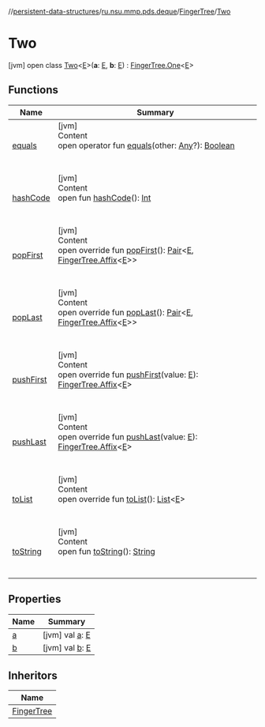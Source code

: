 //[persistent-data-structures](../../../index.md)/[ru.nsu.mmp.pds.deque](../../index.md)/[FingerTree](../index.md)/[Two](index.md)



# Two  
 [jvm] open class [Two](index.md)<[E](index.md)>(**a**: [E](index.md), **b**: [E](index.md)) : [FingerTree.One](../-one/index.md)<[E](index.md)>    


## Functions  
  
|  Name|  Summary| 
|---|---|
| <a name="kotlin/Any/equals/#kotlin.Any?/PointingToDeclaration/"></a>[equals](../../../ru.nsu.mmp.pds.map/-persistent-tree-map/-entry/index.md#%5Bkotlin%2FAny%2Fequals%2F%23kotlin.Any%3F%2FPointingToDeclaration%2F%5D%2FFunctions%2F-909442693)| <a name="kotlin/Any/equals/#kotlin.Any?/PointingToDeclaration/"></a>[jvm]  <br>Content  <br>open operator fun [equals](../../../ru.nsu.mmp.pds.map/-persistent-tree-map/-entry/index.md#%5Bkotlin%2FAny%2Fequals%2F%23kotlin.Any%3F%2FPointingToDeclaration%2F%5D%2FFunctions%2F-909442693)(other: [Any](https://kotlinlang.org/api/latest/jvm/stdlib/kotlin/-any/index.html)?): [Boolean](https://kotlinlang.org/api/latest/jvm/stdlib/kotlin/-boolean/index.html)  <br><br><br>
| <a name="kotlin/Any/hashCode/#/PointingToDeclaration/"></a>[hashCode](../../../ru.nsu.mmp.pds.map/-persistent-tree-map/-entry/index.md#%5Bkotlin%2FAny%2FhashCode%2F%23%2FPointingToDeclaration%2F%5D%2FFunctions%2F-909442693)| <a name="kotlin/Any/hashCode/#/PointingToDeclaration/"></a>[jvm]  <br>Content  <br>open fun [hashCode](../../../ru.nsu.mmp.pds.map/-persistent-tree-map/-entry/index.md#%5Bkotlin%2FAny%2FhashCode%2F%23%2FPointingToDeclaration%2F%5D%2FFunctions%2F-909442693)(): [Int](https://kotlinlang.org/api/latest/jvm/stdlib/kotlin/-int/index.html)  <br><br><br>
| <a name="ru.nsu.mmp.pds.deque/FingerTree.Two/popFirst/#/PointingToDeclaration/"></a>[popFirst](pop-first.md)| <a name="ru.nsu.mmp.pds.deque/FingerTree.Two/popFirst/#/PointingToDeclaration/"></a>[jvm]  <br>Content  <br>open override fun [popFirst](pop-first.md)(): [Pair](https://kotlinlang.org/api/latest/jvm/stdlib/kotlin/-pair/index.html)<[E](index.md), [FingerTree.Affix](../-affix/index.md)<[E](index.md)>>  <br><br><br>
| <a name="ru.nsu.mmp.pds.deque/FingerTree.Two/popLast/#/PointingToDeclaration/"></a>[popLast](pop-last.md)| <a name="ru.nsu.mmp.pds.deque/FingerTree.Two/popLast/#/PointingToDeclaration/"></a>[jvm]  <br>Content  <br>open override fun [popLast](pop-last.md)(): [Pair](https://kotlinlang.org/api/latest/jvm/stdlib/kotlin/-pair/index.html)<[E](index.md), [FingerTree.Affix](../-affix/index.md)<[E](index.md)>>  <br><br><br>
| <a name="ru.nsu.mmp.pds.deque/FingerTree.Two/pushFirst/#TypeParam(bounds=[kotlin.Any?])/PointingToDeclaration/"></a>[pushFirst](push-first.md)| <a name="ru.nsu.mmp.pds.deque/FingerTree.Two/pushFirst/#TypeParam(bounds=[kotlin.Any?])/PointingToDeclaration/"></a>[jvm]  <br>Content  <br>open override fun [pushFirst](push-first.md)(value: [E](index.md)): [FingerTree.Affix](../-affix/index.md)<[E](index.md)>  <br><br><br>
| <a name="ru.nsu.mmp.pds.deque/FingerTree.Two/pushLast/#TypeParam(bounds=[kotlin.Any?])/PointingToDeclaration/"></a>[pushLast](push-last.md)| <a name="ru.nsu.mmp.pds.deque/FingerTree.Two/pushLast/#TypeParam(bounds=[kotlin.Any?])/PointingToDeclaration/"></a>[jvm]  <br>Content  <br>open override fun [pushLast](push-last.md)(value: [E](index.md)): [FingerTree.Affix](../-affix/index.md)<[E](index.md)>  <br><br><br>
| <a name="ru.nsu.mmp.pds.deque/FingerTree.Two/toList/#/PointingToDeclaration/"></a>[toList](to-list.md)| <a name="ru.nsu.mmp.pds.deque/FingerTree.Two/toList/#/PointingToDeclaration/"></a>[jvm]  <br>Content  <br>open override fun [toList](to-list.md)(): [List](https://kotlinlang.org/api/latest/jvm/stdlib/kotlin.collections/-list/index.html)<[E](index.md)>  <br><br><br>
| <a name="kotlin/Any/toString/#/PointingToDeclaration/"></a>[toString](../../../ru.nsu.mmp.pds.map/-persistent-tree-map/-entry/index.md#%5Bkotlin%2FAny%2FtoString%2F%23%2FPointingToDeclaration%2F%5D%2FFunctions%2F-909442693)| <a name="kotlin/Any/toString/#/PointingToDeclaration/"></a>[jvm]  <br>Content  <br>open fun [toString](../../../ru.nsu.mmp.pds.map/-persistent-tree-map/-entry/index.md#%5Bkotlin%2FAny%2FtoString%2F%23%2FPointingToDeclaration%2F%5D%2FFunctions%2F-909442693)(): [String](https://kotlinlang.org/api/latest/jvm/stdlib/kotlin/-string/index.html)  <br><br><br>


## Properties  
  
|  Name|  Summary| 
|---|---|
| <a name="ru.nsu.mmp.pds.deque/FingerTree.Two/a/#/PointingToDeclaration/"></a>[a](index.md#%5Bru.nsu.mmp.pds.deque%2FFingerTree.Two%2Fa%2F%23%2FPointingToDeclaration%2F%5D%2FProperties%2F-909442693)| <a name="ru.nsu.mmp.pds.deque/FingerTree.Two/a/#/PointingToDeclaration/"></a> [jvm] val [a](index.md#%5Bru.nsu.mmp.pds.deque%2FFingerTree.Two%2Fa%2F%23%2FPointingToDeclaration%2F%5D%2FProperties%2F-909442693): [E](index.md)   <br>
| <a name="ru.nsu.mmp.pds.deque/FingerTree.Two/b/#/PointingToDeclaration/"></a>[b](b.md)| <a name="ru.nsu.mmp.pds.deque/FingerTree.Two/b/#/PointingToDeclaration/"></a> [jvm] val [b](b.md): [E](index.md)   <br>


## Inheritors  
  
|  Name| 
|---|
| <a name="ru.nsu.mmp.pds.deque/FingerTree.Three///PointingToDeclaration/"></a>[FingerTree](../-three/index.md)

